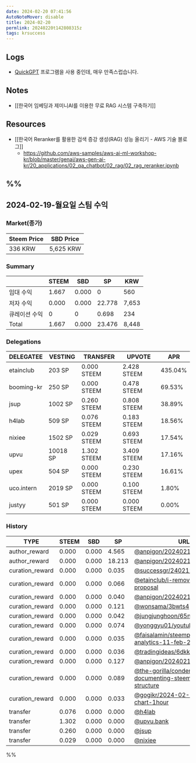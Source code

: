 ```yaml
---
date: 2024-02-20 07:41:56
AutoNoteMover: disable
title: 2024-02-20
permlink: 20240220t142808315z
tags: krsuccess
---
```

## Logs
- [QuickGPT](https://sindresorhus.com/quickgpt) 프로그램을 사용 중인데, 매우 만족스럽습니다.

## Notes
- [[한국어 임베딩과 제미니AI를 이용한 무료 RAG 시스템 구축하기]]

## Resources
- [[한국어 Reranker를 활용한 검색 증강 생성(RAG) 성능 올리기 - AWS 기술 블로그]]
	- https://github.com/aws-samples/aws-ai-ml-workshop-kr/blob/master/genai/aws-gen-ai-kr/20_applications/02_qa_chatbot/02_rag/02_rag_reranker.ipynb

%%
---

## 2024-02-19-월요일 스팀 수익

### Market(종가)
| Steem Price | SBD Price |
| --- | --- |
| 336 KRW | 5,625 KRW |

### Summary
| | STEEM | SBD | SP | KRW |
| --- | --- | --- | --- |--- |
| 임대 수익 | 1.667 | 0.000 | 0 | 560 |
| 저자 수익 | 0.000 | 0.000 | 22.778 | 7,653 |
| 큐레이션 수익 | 0 | 0 | 0.698 | 234 |
| Total | 1.667 | 0.000 | 23.476 | 8,448 |

### Delegations
| DELEGATEE | VESTING | TRANSFER | UPVOTE | APR |
| --- | --- | --- | --- | --- |
| etainclub | 203 SP | 0.000 STEEM | 2.428 STEEM | 435.04% |
| booming-kr | 250 SP | 0.000 STEEM | 0.478 STEEM | 69.53% |
| jsup | 1002 SP | 0.260 STEEM | 0.808 STEEM | 38.89% |
| h4lab | 509 SP | 0.076 STEEM | 0.183 STEEM | 18.56% |
| nixiee | 1502 SP | 0.029 STEEM | 0.693 STEEM | 17.54% |
| upvu | 10018 SP | 1.302 STEEM | 3.409 STEEM | 17.16% |
| upex | 504 SP | 0.000 STEEM | 0.230 STEEM | 16.61% |
| uco.intern | 2019 SP | 0.000 STEEM | 0.100 STEEM | 1.80% |
| justyy | 501 SP | 0.000 STEEM | 0.000 STEEM | 0.00% |

### History
| TYPE | STEEM | SBD | SP | URL |
| --- | --- | --- | --- | --- |
| author_reward | 0.000 | 0.000 | 4.565 | [@anpigon/20240212t102647244z](https://steemit.com/@anpigon/20240212t102647244z) |
| author_reward | 0.000 | 0.000 | 18.213 | [@anpigon/20240212t145959361z](https://steemit.com/@anpigon/20240212t145959361z) |
| curation_reward | 0.000 | 0.000 | 0.035 | [@successgr/240212-](https://steemit.com/@successgr/240212-) |
| curation_reward | 0.000 | 0.000 | 0.066 | [@etainclub/i-removed-my-sps-proposal](https://steemit.com/@etainclub/i-removed-my-sps-proposal) |
| curation_reward | 0.000 | 0.000 | 0.040 | [@anpigon/20240212t102647244z](https://steemit.com/@anpigon/20240212t102647244z) |
| curation_reward | 0.000 | 0.000 | 0.121 | [@wonsama/3bwts4](https://steemit.com/@wonsama/3bwts4) |
| curation_reward | 0.000 | 0.000 | 0.042 | [@jungjunghoon/65nkwj](https://steemit.com/@jungjunghoon/65nkwj) |
| curation_reward | 0.000 | 0.000 | 0.074 | [@yonggyu01/youtube-api-2km](https://steemit.com/@yonggyu01/youtube-api-2km) |
| curation_reward | 0.000 | 0.000 | 0.035 | [@faisalamin/steempro-tools-analytics-11-feb-2024](https://steemit.com/@faisalamin/steempro-tools-analytics-11-feb-2024) |
| curation_reward | 0.000 | 0.000 | 0.036 | [@tradingideas/6dkk6s](https://steemit.com/@tradingideas/6dkk6s) |
| curation_reward | 0.000 | 0.000 | 0.127 | [@anpigon/20240212t145959361z](https://steemit.com/@anpigon/20240212t145959361z) |
| curation_reward | 0.000 | 0.000 | 0.089 | [@the-gorilla/condenser-documenting-steemit-com-css-structure](https://steemit.com/@the-gorilla/condenser-documenting-steemit-com-css-structure) |
| curation_reward | 0.000 | 0.000 | 0.033 | [@gogikr/2024-02-13-btc-d-chart-1hour](https://steemit.com/@gogikr/2024-02-13-btc-d-chart-1hour) |
| transfer | 0.076 | 0.000 | 0.000 | [@h4lab](https://steemit.com/@h4lab) |
| transfer | 1.302 | 0.000 | 0.000 | [@upvu.bank](https://steemit.com/@upvu.bank) |
| transfer | 0.260 | 0.000 | 0.000 | [@jsup](https://steemit.com/@jsup) |
| transfer | 0.029 | 0.000 | 0.000 | [@nixiee](https://steemit.com/@nixiee) |


%%

